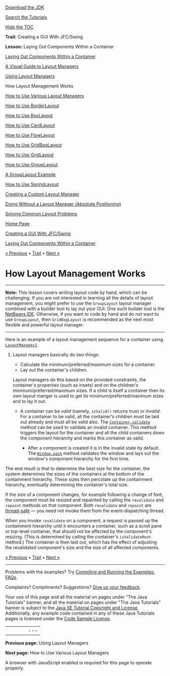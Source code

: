 [Download
the JDK](http://java.sun.com/javase/6/download.jsp)
  
[Search the
Tutorials](../../search.html)
  
[Hide the TOC](javascript:toggleLeft())

**Trail:** Creating a GUI With JFC/Swing
  
**Lesson:** Laying Out Components Within a Container

[Laying Out Components Within a Container](index.html)

[A Visual Guide to Layout Managers](visual.html)

[Using Layout Managers](using.html)

How Layout Management Works

[How to Use Various Layout Managers](layoutlist.html)

[How to Use BorderLayout](border.html)

[How to Use BoxLayout](box.html)

[How to Use CardLayout](card.html)

[How to Use FlowLayout](flow.html)

[How to Use GridBagLayout](gridbag.html)

[How to Use GridLayout](grid.html)

[How to Use GroupLayout](group.html)

[A GroupLayout Example](groupExample.html)

[How to Use SpringLayout](spring.html)

[Creating a Custom Layout Manager](custom.html)

[Doing Without a Layout Manager (Absolute Positioning)](none.html)

[Solving Common Layout Problems](problems.html)

[Home Page](../../index.html)
>
[Creating a GUI With JFC/Swing](../index.html)
>
[Laying Out Components Within a Container](index.html)

[« Previous](using.html) • [Trail](../TOC.html) • [Next »](layoutlist.html)

# How Layout Management Works

---

**Note:** This lesson covers writing layout code by hand, which can be challenging. If you are not interested in learning all the details of layout management, you might prefer to use the `GroupLayout` layout manager combined with a builder tool to lay out your GUI. One such builder tool is the
[NetBeans IDE](../learn/index.html). Otherwise, if you want to code by hand and do not want to use `GroupLayout`, then `GridBagLayout` is recommended as the next most flexible and powerful layout manager.

---

Here is an example of a layout management sequence for a container using
[`LayoutManager2`](http://download.oracle.com/javase/7/docs/api/java/awt/LayoutManager2.html).

1. Layout managers basically do two things:
   * Calculate the minimum/preferred/maximum sizes for a container.
   * Lay out the container's children.

   Layout managers do this based on the provided constraints, the container's properties (such as insets) and on the children's minimum/preferred/maximum sizes. If a child is itself a container then its own layout manger is used to get its minimum/preferred/maximum sizes and to lay it out.

   - A container can be *valid* (namely, `isValid()` returns true) or *invalid*. For a container to be valid, all the container's children must be laid out already and must all be valid also. The
     [`Container.validate`](http://download.oracle.com/javase/7/docs/api/java/awt/Container.html#validate())
     method can be used to validate an invalid container. This method triggers the layout for the container and all the child containers down the component hierarchy and marks this container as valid.

     - After a component is created it is in the invalid state by default. The
       [`Window.pack`](http://download.oracle.com/javase/7/docs/api/java/awt/Window.html) method validates the window and lays out the window's component hierarchy for the first time.

The end result is that to determine the best size for the container,
the system determines the sizes of
the containers at the bottom of the containment hierarchy.
These sizes then percolate up the containment hierarchy, eventually determining the container's total size.

If the size of a component changes,
for example following a change of font, the component must be resized and repainted by calling the `revalidate` and `repaint` methods on that component.
Both `revalidate` and `repaint` are
[thread-safe](../concurrency/index.html) — you need not invoke them from the event-dispatching thread.

When you invoke `revalidate` on a component,
a request is passed up the containment hierarchy
until it encounters a container,
such as a scroll pane or top-level container,
that should not be affected by the component's resizing.
(This is determined by calling the container's
`isValidateRoot` method.)
The container is then laid out,
which has the effect of adjusting the revalidated component's
size and the size of all affected components.

[« Previous](using.html)
•
[Trail](../TOC.html)
•
[Next »](layoutlist.html)

---

Problems with the examples? Try [Compiling and Running
the Examples: FAQs](../../information/run-examples.html).
  
Complaints? Compliments? Suggestions? [Give
us your feedback](http://download.oracle.com/javase/feedback.html).

Your use of this page and all the material on pages under "The Java Tutorials" banner,
and all the material on pages under "The Java Tutorials" banner is subject to the [Java SE Tutorial Copyright
and License](../../information/license.html).
Additionally, any example code contained in any of these Java
Tutorials pages is licensed under the
[Code
Sample License](http://developers.sun.com/license/berkeley_license.html).

|  |  |  |  |  |
| --- | --- | --- | --- | --- |
| |  |  | | --- | --- | | duke image | Oracle logo | | [About Oracle](http://www.oracle.com/us/corporate/index.html) | [Oracle Technology Network](http://www.oracle.com/technology/index.html) | [Terms of Service](https://www.samplecode.oracle.com/servlets/CompulsoryClickThrough?type=TermsOfService) | Copyright © 1995, 2011 Oracle and/or its affiliates. All rights reserved. |

**Previous page:** Using Layout Managers
  
**Next page:** How to Use Various Layout Managers




A browser with JavaScript enabled is required for this page to operate properly.